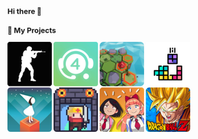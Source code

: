 ### Hi there 👋

### 🎨 My Projects
[![FPS Game Creation](./Icons/ShootingGame_0.png)](https://hwaaang.notion.site/Simple-Shooting-Game-55efacf2d65947458c0818b03975357c)
[![Nexon FC ONLINE 4 Assistant](./Icons/NexonFIFA4Assistant.png)](https://hwaaang.notion.site/NEXON-FIFA-ONLINE-4-ASSISTANT-8824ca4a7f6048269af3dd95e9c6adab)
[![Hexa Tile Minigame](./Icons/HexaTileMinigame.png)](https://hwaaang.notion.site/Hexa-Tile-PathFinding-Game-f51b1dfe78a1406186519435691c8c57)
[![Simple Tetris](./Icons/Tetris.png)](https://hwaaang.notion.site/Simple-TETRIS-ec490fb2894d42e797ebab97426620e6)
[![Monument Valley](./Icons/MonumentValley.png)](https://hwaaang.notion.site/Monument-Valley-31c5422b124f4c188bd91f63e122c712)
[![Dungreed](./Icons/DunGreed.png)](https://hwaaang.notion.site/DUNGREED-372249c15e96445f83088e3bc9818db4)
[![River City Girls](./Icons/RiverCityGirls.png)](https://hwaaang.notion.site/River-City-Girls-4606130fc7db4daba9660d892270087c)
[![DragonBall Z](./Icons/DragonBall_Z.png)](https://hwaaang.notion.site/Dragon-Ball-b3ba3f6210e6412fa47bf62ab184f00a)



<!--
**Hwang2442/Hwang2442** is a ✨ _special_ ✨ repository because its `README.md` (this file) appears on your GitHub profile.

Here are some ideas to get you started:

- 🔭 I’m currently working on ...
- 🌱 I’m currently learning ...
- 👯 I’m looking to collaborate on ...
- 🤔 I’m looking for help with ...
- 💬 Ask me about ...
- 📫 How to reach me: ...
- 😄 Pronouns: ...
- ⚡ Fun fact: ...
-->
